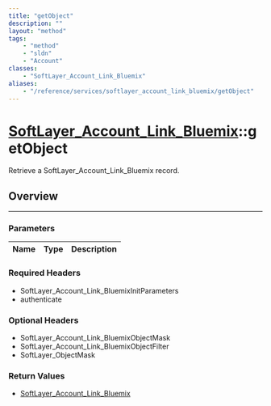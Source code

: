```yaml
---
title: "getObject"
description: ""
layout: "method"
tags:
    - "method"
    - "sldn"
    - "Account"
classes:
    - "SoftLayer_Account_Link_Bluemix"
aliases:
    - "/reference/services/softlayer_account_link_bluemix/getObject"
---
```

# [SoftLayer_Account_Link_Bluemix](/reference/services/SoftLayer_Account_Link_Bluemix)::getObject


Retrieve a SoftLayer_Account_Link_Bluemix record.


## Overview 


-----

### Parameters 
|Name | Type | Description |
| --- | --- | --- |


### Required Headers
* SoftLayer_Account_Link_BluemixInitParameters
* authenticate


### Optional Headers
* SoftLayer_Account_Link_BluemixObjectMask
* SoftLayer_Account_Link_BluemixObjectFilter
* SoftLayer_ObjectMask

### Return Values
* <a href='/reference/datatypes/SoftLayer_Account_Link_Bluemix'>SoftLayer_Account_Link_Bluemix </a>





